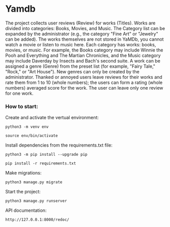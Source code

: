 # Yamdb

The project collects user reviews (Review) for works (Titles). Works are divided into categories: Books, Movies, and Music. The Category list can be expanded by the administrator (e.g., the category "Fine Art" or "Jewelry" can be added).
The works themselves are not stored in YaMDb, you cannot watch a movie or listen to music here.
Each category has works: books, movies, or music. For example, the Books category may include Winnie the Pooh and Everything and The Martian Chronicles, and the Music category may include Daverday by Insects and Bach's second suite.
A work can be assigned a genre (Genre) from the preset list (for example, "Fairy Tale," "Rock," or "Art House"). New genres can only be created by the administrator.
Thanked or annoyed users leave reviews for their works and rate them from 1 to 10 (whole numbers); the users can form a rating (whole numbers) averaged score for the work. The user can leave only one review for one work.


### How to start:


Create and activate the vertual environment:

```
python3 -m venv env
```

```
source env/bin/activate
```

Install dependencies from the requirements.txt file:

```
python3 -m pip install --upgrade pip
```

```
pip install -r requirements.txt
```

Make migrations:

```
python3 manage.py migrate
```

Start the project:

```
python3 manage.py runserver
```

API documentation:
```
http://127.0.0.1:8000/redoc/
```
